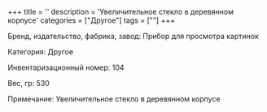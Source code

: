 +++
title = ''
description = 'Увеличительное стекло в деревянном корпусе'
categories = ["Другое"]
tags = [""]
+++

Бренд, издательство, фабрика, завод: Прибор для просмотра картинок

Категория: Другое

Инвентаризационный номер: 104

Вес, гр: 530

Примечание: Увеличительное стекло в деревянном корпусе

